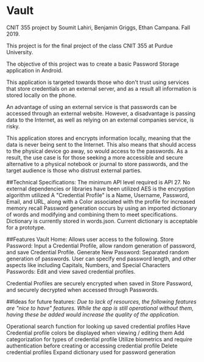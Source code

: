 # Vault
CNIT 355 project by Soumit Lahiri, Benjamin Griggs, Ethan Campana. Fall 2019. 



This project is for the final project of the class CNIT 355 at Purdue University.

The objective of this project was to create a basic Password Storage application in Android. 

This application is targeted towards those who don't trust using services that store credentials on an external server, and as a result all information is stored locally on the phone.

An advantage of using an external service is that passwords can be accessed through an external website. However, a disadvantage is passing data to the Internet, as well as relying on an external companies service, is risky.

This application stores and encrypts information locally, meaning that the data is never being sent to the Internet. This also means that should access to the physical device go away, so would access to the passwords. As a result, the use case is for those seeking a more accessible and secure alternative to a physical notebook or journal to store passwords, and the target audience is those who distrust external parties. 

##Technical Specifications: 
The minimum API level required is API 27.
No external dependencies or libraries have been utilized 
AES is the encryption algorithm utilized
A "Credential Profile" is a Name, Username, Password, Email, and URL, along with a Color associated with the profile for increased memory recall
Password generation occurs by using an imported dictionary of words and modifying and combining them to meet specifications. Dictionary is currently stored in words.json. Current dictionary is acceptable for a prototype. 


##Features
Vault Home: Allows user access to the following. 
Store Password: 
Input a Credential Profile, allow random generation of password, and save Credential Profile. 
Generate New Password:
Separated random generation of passwords. User can specify end password length, and other aspects like including Capitals, Numbers, and Special Characters
Passwords: Edit and view saved credential profiles. 

Credential Profiles are securely encrypted when saved in Store Password, and securely decrypted when accessed through Passwords. 





##Ideas for future features:
*Due to lack of resources, the following features are "nice to have" features. While the app is still operational without them, having these be added would increase the quality of the application.*

Operational search function for looking up saved credential profiles
Have Credential profile colors be displayed when viewing / editing them 
Add categorization for types of credential profile
Utilize biometrics and require authentication before creating or accessing credential profile
Delete credential profiles
Expand dictionary used for password generation

